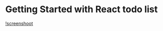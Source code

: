 # Getting Started with React todo list 

<!-- [!screenshoot](https://github.com/sadafamininia99/React_Todo_list/blob/master/todolistimage.png) -->
[!screenshoot](https://github.com/sadafamininia99/React_Todo_list/blob/master/todolistimage.png)

<!-- ![screenshoot](https://github.com/sadafamininia99/Countdown/blob/master/image/newyear.png) -->
